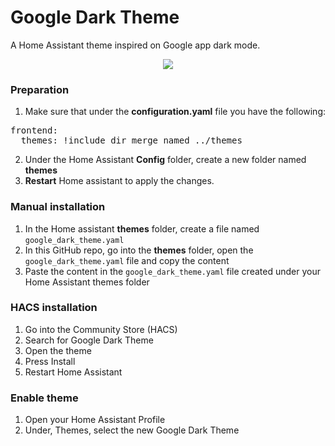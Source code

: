 # Google Dark Theme
A Home Assistant theme inspired on Google app dark mode.

<p align="center">
  <img src="https://i.imgur.com/eelK3dj.png">
</p>

### Preparation
1. Make sure that under the **configuration.yaml** file you have the following:

<pre>
frontend:
  themes: !include_dir_merge_named ../themes
</pre>

2. Under the Home Assistant **Config** folder, create a new folder named **themes**
3. **Restart** Home assistant to apply the changes. 

### Manual installation
1. In the Home assistant **themes** folder, create a file named `google_dark_theme.yaml`
2. In this GitHub repo, go into the **themes** folder, open the `google_dark_theme.yaml` file and copy the content
3. Paste the content in the `google_dark_theme.yaml` file created under your Home Assistant themes folder

### HACS installation
1. Go into the Community Store (HACS)
2. Search for Google Dark Theme
3. Open the theme
4. Press Install
5. Restart Home Assistant

### Enable theme
1. Open your Home Assistant Profile
2. Under, Themes, select the new Google Dark Theme
